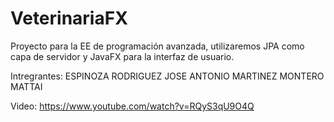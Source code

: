 # VeterinariaFX
Proyecto para la EE de programación avanzada, utilizaremos JPA como capa de servidor y JavaFX para la interfaz de usuario.

Intregrantes: 
ESPINOZA RODRIGUEZ JOSE ANTONIO
MARTINEZ MONTERO MATTAI


Video: https://www.youtube.com/watch?v=RQyS3qU9O4Q
